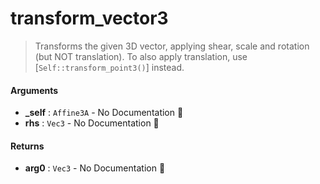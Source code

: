 # transform\_vector3

>  Transforms the given 3D vector, applying shear, scale and rotation (but NOT
>  translation).
>  To also apply translation, use [`Self::transform_point3()`] instead.

#### Arguments

- **\_self** : `Affine3A` \- No Documentation 🚧
- **rhs** : `Vec3` \- No Documentation 🚧

#### Returns

- **arg0** : `Vec3` \- No Documentation 🚧